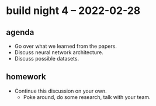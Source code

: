 # build night 4 – 2022-02-28

## agenda

- Go over what we learned from the papers.
- Discuss neural network architecture.
- Discuss possible datasets.

## homework

- Continue this discussion on your own.
	- Poke around, do some research, talk with your team.
